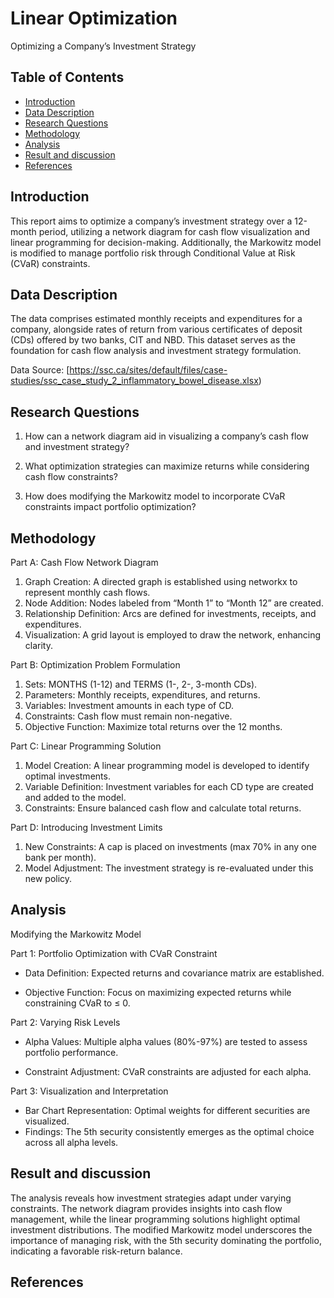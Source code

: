 # Linear Optimization
Optimizing a Company’s Investment Strategy

## Table of Contents

- [Introduction](#introduction)
- [Data Description](#data-description)
- [Research Questions](#research-questions)
- [Methodology](#methodology)
- [Analysis](#analysis)
- [Result and discussion](#result-and-discussion)
- [References](#references)


## Introduction
This report aims to optimize a company’s investment strategy over a 12-month period, utilizing a network diagram for cash flow visualization and linear programming for decision-making. Additionally, the Markowitz model is modified to manage portfolio risk through Conditional Value at Risk (CVaR) constraints.


## Data Description

The data comprises estimated monthly receipts and expenditures for a company, alongside rates of return from various certificates of deposit (CDs) offered by two banks, CIT and NBD. This dataset serves as the foundation for cash flow analysis and investment strategy formulation.

Data Source: [https://ssc.ca/sites/default/files/case-studies/ssc_case_study_2_inflammatory_bowel_disease.xlsx)

## Research Questions

1. How can a network diagram aid in visualizing a company’s cash flow and investment strategy?

2. What optimization strategies can maximize returns while considering cash flow constraints?

3. How does modifying the Markowitz model to incorporate CVaR constraints impact portfolio optimization?

## Methodology

Part A: Cash Flow Network Diagram 

1. Graph Creation: A directed graph is established using networkx to represent monthly cash flows.
2. Node Addition: Nodes labeled from “Month 1” to “Month 12” are created.
3. Relationship Definition: Arcs are defined for investments, receipts, and expenditures.
4. Visualization: A grid layout is employed to draw the network, enhancing clarity.

Part B: Optimization Problem Formulation
1. Sets: MONTHS (1-12) and TERMS (1-, 2-, 3-month CDs).
2. Parameters: Monthly receipts, expenditures, and returns.
3. Variables: Investment amounts in each type of CD.
4. Constraints: Cash flow must remain non-negative.
5. Objective Function: Maximize total returns over the 12 months.

Part C: Linear Programming Solution
1. Model Creation: A linear programming model is developed to identify optimal investments.
2. Variable Definition: Investment variables for each CD type are created and added to the model.
3. Constraints: Ensure balanced cash flow and calculate total returns.

Part D: Introducing Investment Limits
1. New Constraints: A cap is placed on investments (max 70% in any one bank per month).
2. Model Adjustment: The investment strategy is re-evaluated under this new policy.

## Analysis

Modifying the Markowitz Model 

Part 1: Portfolio Optimization with CVaR Constraint

- Data Definition: Expected returns and covariance matrix are established.

- Objective Function: Focus on maximizing expected returns while constraining CVaR to ≤ 0.

Part 2: Varying Risk Levels
- Alpha Values: Multiple alpha values (80%-97%) are tested to assess portfolio performance.
  
- Constraint Adjustment: CVaR constraints are adjusted for each alpha.
  
Part 3: Visualization and Interpretation
- Bar Chart Representation: Optimal weights for different securities are visualized.
- Findings: The 5th security consistently emerges as the optimal choice across all alpha levels.


## Result and discussion


The analysis reveals how investment strategies adapt under varying constraints. The network diagram provides insights into cash flow management, while the linear programming solutions highlight optimal investment distributions. The modified Markowitz model underscores the importance of managing risk, with the 5th security dominating the portfolio, indicating a favorable risk-return balance.

## References







